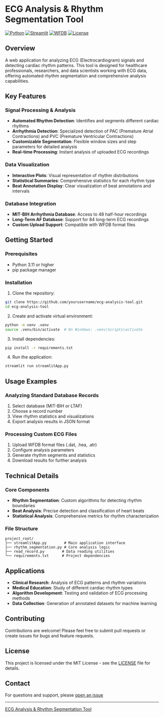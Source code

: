 # ECG Analysis & Rhythm Segmentation Tool

[![Python](https://img.shields.io/badge/Python-3.11-blue.svg)](https://www.python.org/)
[![Streamlit](https://img.shields.io/badge/Streamlit-1.40.2-red.svg)](https://streamlit.io/)
[![WFDB](https://img.shields.io/badge/WFDB-4.1.2-green.svg)](https://physionet.org/content/wfdb-python/latest/)
[![License](https://img.shields.io/badge/License-MIT-yellow.svg)](LICENSE)

## Overview

A  web application for analyzing ECG (Electrocardiogram) signals and detecting cardiac rhythm patterns. This tool is designed for healthcare professionals, researchers, and data scientists working with ECG data, offering automated rhythm segmentation and comprehensive analysis capabilities.

## Key Features

### Signal Processing & Analysis
- **Automated Rhythm Detection**: Identifies and segments different cardiac rhythms
- **Arrhythmia Detection**: Specialized detection of PAC (Premature Atrial Contractions) and PVC (Premature Ventricular Contractions)
- **Customizable Segmentation**: Flexible window sizes and step parameters for detailed analysis
- **Real-time Processing**: Instant analysis of uploaded ECG recordings

### Data Visualization
- **Interactive Plots**: Visual representation of rhythm distributions
- **Statistical Summaries**: Comprehensive statistics for each rhythm type
- **Beat Annotation Display**: Clear visualization of beat annotations and intervals

### Database Integration
- **MIT-BIH Arrhythmia Database**: Access to 48 half-hour recordings
- **Long-Term AF Database**: Support for 84 long-term ECG recordings
- **Custom Upload Support**: Compatible with WFDB format files

## Getting Started

### Prerequisites
- Python 3.11 or higher
- pip package manager

### Installation

1. Clone the repository:
```bash
git clone https://github.com/yourusername/ecg-analysis-tool.git
cd ecg-analysis-tool
```

2. Create and activate virtual environment:
```bash
python -m venv .venv
source .venv/bin/activate  # On Windows: .venv\Scripts\activate
```

3. Install dependencies:
```bash
pip install -r requirements.txt
```

4. Run the application:
```bash
streamlit run streamlitApp.py
```

## Usage Examples

### Analyzing Standard Database Records
1. Select database (MIT-BIH or LTAF)
2. Choose a record number
3. View rhythm statistics and visualizations
4. Export analysis results in JSON format

### Processing Custom ECG Files
1. Upload WFDB format files (.dat, .hea, .atr)
2. Configure analysis parameters
3. Generate rhythm segments and statistics
4. Download results for further analysis

## Technical Details

### Core Components
- **Rhythm Segmentation**: Custom algorithms for detecting rhythm boundaries
- **Beat Analysis**: Precise detection and classification of heart beats
- **Statistical Analysis**: Comprehensive metrics for rhythm characterization

### File Structure
```
project_root/
├── streamlitApp.py        # Main application interface
├── rhythm_segmentation.py # Core analysis logic
├── read_record.py        # Data reading utilities
└── requirements.txt      # Project dependencies
```

## Applications

- **Clinical Research**: Analysis of ECG patterns and rhythm variations
- **Medical Education**: Study of different cardiac rhythm types
- **Algorithm Development**: Testing and validation of ECG processing methods
- **Data Collection**: Generation of annotated datasets for machine learning

## Contributing

Contributions are welcome! Please feel free to submit pull requests or create issues for bugs and feature requests.

## License

This project is licensed under the MIT License - see the [LICENSE](LICENSE) file for details.

## Contact

For questions and support, please [open an issue](https://github.com/yourusername/ecg-analysis-tool/issues)

---

[ECG Analysis & Rhythm Segmentation Tool](https://ecg-analysis-tool-streamlit.streamlit.app/)


